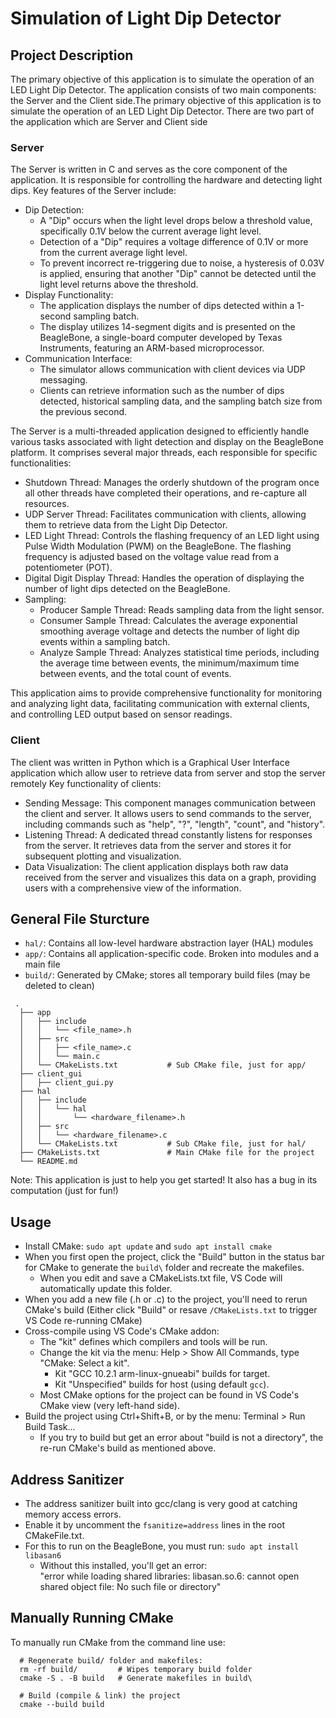 # Simulation of Light Dip Detector

## Project Description
The primary objective of this application is to simulate the operation of an LED Light Dip Detector. The application consists of two main components: the Server and the Client side.The primary objective of this application is to simulate the operation of an LED Light Dip Detector. There are two part of the application which are Server and Client side

### Server

The Server is written in C and serves as the core component of the application. It is responsible for controlling the hardware and detecting light dips. 
Key features of the Server include:
- Dip Detection:
  - A "Dip" occurs when the light level drops below a threshold value, specifically 0.1V below the current average light level.
  - Detection of a "Dip" requires a voltage difference of 0.1V or more from the current average light level.
  - To prevent incorrect re-triggering due to noise, a hysteresis of 0.03V is applied, ensuring that another "Dip" cannot be detected until the light level returns above the threshold.
- Display Functionality:
  - The application displays the number of dips detected within a 1-second sampling batch.
  - The display utilizes 14-segment digits and is presented on the BeagleBone, a single-board computer developed by Texas Instruments, featuring an ARM-based microprocessor.
- Communication Interface:
  - The simulator allows communication with client devices via UDP messaging.
  - Clients can retrieve information such as the number of dips detected, historical sampling data, and the sampling batch size from the previous second.

The Server is a multi-threaded application designed to efficiently handle various tasks associated with light detection and display on the BeagleBone platform. It comprises several major threads, each responsible for specific functionalities:

- Shutdown Thread: Manages the orderly shutdown of the program once all other threads have completed their operations, and re-capture all resources.
- UDP Server Thread: Facilitates communication with clients, allowing them to retrieve data from the Light Dip Detector.
- LED Light Thread: Controls the flashing frequency of an LED light using Pulse Width Modulation (PWM) on the BeagleBone. The flashing frequency is adjusted based on the voltage value read from a potentiometer (POT).
- Digital Digit Display Thread: Handles the operation of displaying the number of light dips detected on the BeagleBone.
- Sampling:
  - Producer Sample Thread: Reads sampling data from the light sensor.
  - Consumer Sample Thread: Calculates the average exponential smoothing average voltage and detects the number of light dip events within a sampling batch.
  - Analyze Sample Thread: Analyzes statistical time periods, including the average time between events, the minimum/maximum time between events, and the total count of events.

This application aims to provide comprehensive functionality for monitoring and analyzing light data, facilitating communication with external clients, and controlling LED output based on sensor readings.

### Client

The client was written in Python which is a Graphical User Interface application which allow user to retrieve data from server and stop the server remotely
Key functionality of clients:
- Sending Message: This component manages communication between the client and server. It allows users to send commands to the server, including commands such as "help", "?", "length", "count", and "history".
- Listening Thread: A dedicated thread constantly listens for responses from the server. It retrieves data from the server and stores it for subsequent plotting and visualization.
- Data Visualization: The client application displays both raw data received from the server and visualizes this data on a graph, providing users with a comprehensive view of the information.

## General File Sturcture

- `hal/`: Contains all low-level hardware abstraction layer (HAL) modules
- `app/`: Contains all application-specific code. Broken into modules and a main file
- `build/`: Generated by CMake; stores all temporary build files (may be deleted to clean)

```
 .
  ├── app
  │   ├── include
  │   │   └── <file_name>.h
  │   ├── src
  │   │   ├── <file_name>.c
  │   │   └── main.c
  │   └── CMakeLists.txt           # Sub CMake file, just for app/
  ├── client_gui
  │   ├── client_gui.py
  ├── hal
  │   ├── include
  │   │   └── hal
  │   │       └── <hardware_filename>.h
  │   ├── src
  │   │   └── <hardware_filename>.c
  │   └── CMakeLists.txt           # Sub CMake file, just for hal/
  ├── CMakeLists.txt               # Main CMake file for the project
  └── README.md
```  

Note: This application is just to help you get started! It also has a bug in its computation (just for fun!)

## Usage

- Install CMake: `sudo apt update` and `sudo apt install cmake`
- When you first open the project, click the "Build" button in the status bar for CMake to generate the `build\` folder and recreate the makefiles.
  - When you edit and save a CMakeLists.txt file, VS Code will automatically update this folder.
- When you add a new file (.h or .c) to the project, you'll need to rerun CMake's build
  (Either click "Build" or resave `/CMakeLists.txt` to trigger VS Code re-running CMake)
- Cross-compile using VS Code's CMake addon:
  - The "kit" defines which compilers and tools will be run.
  - Change the kit via the menu: Help > Show All Commands, type "CMake: Select a kit".
    - Kit "GCC 10.2.1 arm-linux-gnueabi" builds for target.
    - Kit "Unspecified" builds for host (using default `gcc`).
  - Most CMake options for the project can be found in VS Code's CMake view (very left-hand side).
- Build the project using Ctrl+Shift+B, or by the menu: Terminal > Run Build Task...
  - If you try to build but get an error about "build is not a directory", the re-run CMake's build as mentioned above.

## Address Sanitizer

- The address sanitizer built into gcc/clang is very good at catching memory access errors.
- Enable it by uncomment the `fsanitize=address` lines in the root CMakeFile.txt.
- For this to run on the BeagleBone, you must run:
  `sudo apt install libasan6`
  - Without this installed, you'll get an error:   
    "error while loading shared libraries: libasan.so.6: cannot open shared object file: No such file or directory"

## Manually Running CMake

To manually run CMake from the command line use:

```shell
  # Regenerate build/ folder and makefiles:
  rm -rf build/         # Wipes temporary build folder
  cmake -S . -B build   # Generate makefiles in build\

  # Build (compile & link) the project
  cmake --build build
```
